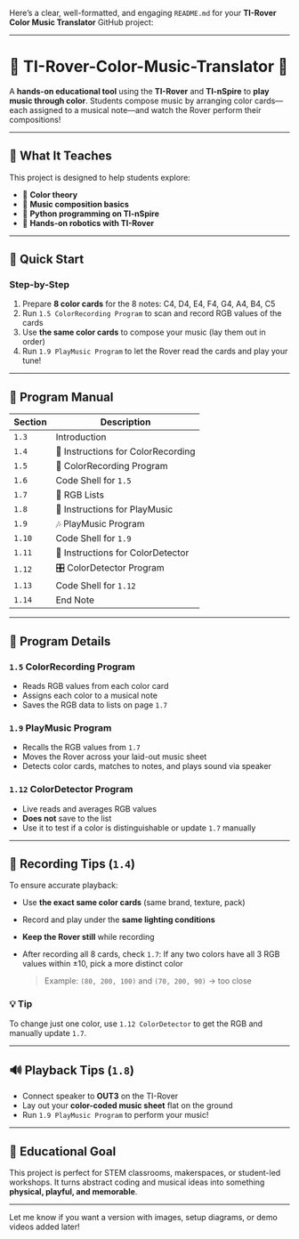 Here’s a clear, well-formatted, and engaging `README.md` for your **TI-Rover Color Music Translator** GitHub project:

---

# 🎨 TI-Rover-Color-Music-Translator 🎵

A **hands-on educational tool** using the **TI-Rover** and **TI-nSpire** to **play music through color**. Students compose music by arranging color cards—each assigned to a musical note—and watch the Rover perform their compositions!

---

## 🧠 What It Teaches

This project is designed to help students explore:

* 🎨 **Color theory**
* 🎼 **Music composition basics**
* 🐍 **Python programming on TI-nSpire**
* 🤖 **Hands-on robotics with TI-Rover**

---

## 🚀 Quick Start

### Step-by-Step

1. Prepare **8 color cards** for the 8 notes: C4, D4, E4, F4, G4, A4, B4, C5
2. Run `1.5 ColorRecording Program` to scan and record RGB values of the cards
3. Use **the same color cards** to compose your music (lay them out in order)
4. Run `1.9 PlayMusic Program` to let the Rover read the cards and play your tune!

---

## 📘 Program Manual

| Section | Description                        |
| ------- | ---------------------------------- |
| `1.3`   | Introduction                       |
| `1.4`   | 📄 Instructions for ColorRecording |
| `1.5`   | 🧠 ColorRecording Program          |
| `1.6`   | Code Shell for `1.5`               |
| `1.7`   | 🎯 RGB Lists                       |
| `1.8`   | 📄 Instructions for PlayMusic      |
| `1.9`   | 🎶 PlayMusic Program               |
| `1.10`  | Code Shell for `1.9`               |
| `1.11`  | 📄 Instructions for ColorDetector  |
| `1.12`  | 🎛️ ColorDetector Program          |
| `1.13`  | Code Shell for `1.12`              |
| `1.14`  | End Note                           |

---

## 🧪 Program Details

### `1.5` ColorRecording Program

* Reads RGB values from each color card
* Assigns each color to a musical note
* Saves the RGB data to lists on page `1.7`

### `1.9` PlayMusic Program

* Recalls the RGB values from `1.7`
* Moves the Rover across your laid-out music sheet
* Detects color cards, matches to notes, and plays sound via speaker

### `1.12` ColorDetector Program

* Live reads and averages RGB values
* **Does not** save to the list
* Use it to test if a color is distinguishable or update `1.7` manually

---

## 🔧 Recording Tips (`1.4`)

To ensure accurate playback:

* Use **the exact same color cards** (same brand, texture, pack)
* Record and play under the **same lighting conditions**
* **Keep the Rover still** while recording
* After recording all 8 cards, check `1.7`:
  If any two colors have all 3 RGB values within ±10, pick a more distinct color

  > Example: `(80, 200, 100)` and `(70, 200, 90)` → too close

### 💡 Tip

To change just one color, use `1.12 ColorDetector` to get the RGB and manually update `1.7`.

---

## 🔊 Playback Tips (`1.8`)

* Connect speaker to **OUT3** on the TI-Rover
* Lay out your **color-coded music sheet** flat on the ground
* Run `1.9 PlayMusic Program` to perform your music!

---

## 🎯 Educational Goal

This project is perfect for STEM classrooms, makerspaces, or student-led workshops. It turns abstract coding and musical ideas into something **physical, playful, and memorable**.

---

Let me know if you want a version with images, setup diagrams, or demo videos added later!
